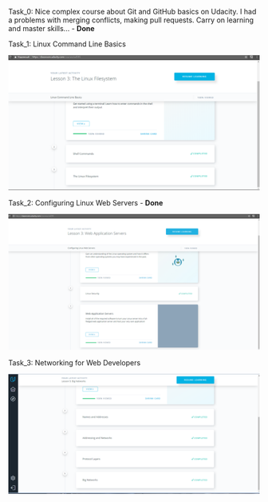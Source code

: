 Task_0: Nice complex course about Git and GitHub basics on Udacity. I had a problems with merging conflicts, making pull requests.
Carry on learning and master skills... - **Done** 

Task_1: Linux Command Line Basics 

![Task_1.1](Task_1/Images/Course_1.png)

Task_2: Configuring Linux Web Servers - **Done**

![Task_1.2](Task_1/Images/Course_2.png)

Task_3: Networking for Web Developers
 
![Task_1.3](Task_1/Images/Course_3.png)
